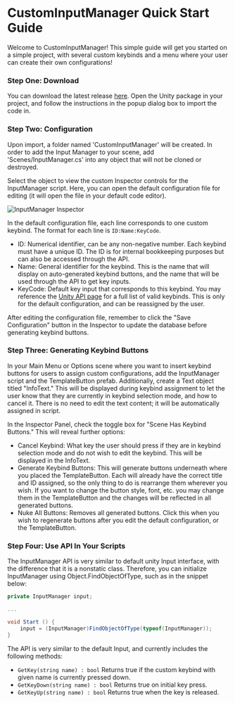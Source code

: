 # CustomInputManager Quick Start Guide

Welcome to CustomInputManager! This simple guide will get you started on a simple project, with several custom keybinds and a menu where your user can create their own configurations!

### Step One: Download

You can download the latest release [here](https://github.com/dbqeo/UnityInputManager/releases). Open the Unity package in your project, and follow the instructions in the popup dialog box to import the code in.

### Step Two: Configuration

Upon import, a folder named 'CustomInputManager' will be created. In order to add the Input Manager to your scene, add 'Scenes/InputManager.cs' into any object that will not be cloned or destroyed.

Select the object to view the custom Inspector controls for the InputManager script. Here, you can open the default configuration file for editing (it will open the file in your default code editor). 

![InputManager Inspector](../inputmanager.png "Input Manager")

In the default configuration file, each line corresponds to one custom keybind. The format for each line is `ID:Name:KeyCode`. 
 - ID: Numerical identifier, can be any non-negative number. Each keybind must have a unique ID. The ID is for internal bookkeeping purposes but can also be accessed through the API. 
 - Name: General identifier for the keybind. This is the name that will display on auto-generated keybind buttons, and the name that will be used through the API to get key inputs.
 - KeyCode: Default key input that corresponds to this keybind. You may reference the [Unity API page](https://docs.unity3d.com/ScriptReference/KeyCode.html) for a full list of valid keybinds. This is only for the default configuration, and can be reassigned by the user.

 After editing the configuration file, remember to click the "Save Configuration" button in the Inspector to update the database before generating keybind buttons.

 ### Step Three: Generating Keybind Buttons
 
 In your Main Menu or Options scene where you want to insert keybind buttons for users to assign custom configurations, add the InputManager script and the TemplateButton prefab. Additionally, create a Text object titled "InfoText." This will be displayed during keybind assignment to let the user know that they are currently in keybind selection mode, and how to cancel it. There is no need to edit the text content; it will be automatically assigned in script.
 
 In the Inspector Panel, check the toggle box for "Scene Has Keybind Buttons." This will reveal further options:
  - Cancel Keybind: What key the user should press if they are in keybind selection mode and do not wish to edit the keybind. This will be displayed in the InfoText.
  - Generate Keybind Buttons: This will generate buttons underneath where you placed the TemplateButton. Each will already have the correct title and ID assigned, so the only thing to do is rearrange them wherever you wish. If you want to change the button style, font, etc. you may change them in the TemplateButton and the changes will be reflected in all generated buttons.
  - Nuke All Buttons: Removes all generated buttons. Click this when you wish to regenerate buttons after you edit the default configuration, or the TemplateButton.

### Step Four: Use API In Your Scripts

The InputManager API is very similar to default unity Input interface, with the difference that it is a nonstatic class. Therefore, you can initialize InputManager using Object.FindObjectOfType, such as in the snippet below:

```csharp
private InputManager input;

...

void Start () {
    input = (InputManager)FindObjectOfType(typeof(InputManager));
}
```

The API is very similar to the default Input, and currently includes the following methods:
 - `GetKey(string name) : bool` Returns true if the custom keybind with given name is currently pressed down.
 - `GetKeyDown(string name) : bool` Returns true on initial key press.
 - `GetKeyUp(string name) : bool` Returns true when the key is released.
